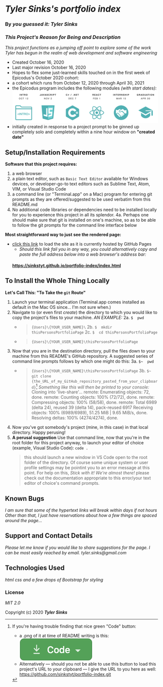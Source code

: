 # _Tyler Sinks's portfolio index_

### By _**you guessed it: Tyler Sinks**_

### _This Project's Reason for Being and Description_
_This project functions as a jumping off point to explore some of the work Tyler has begun in the realm of web development and software engineering_
* Created October 16, 2020
* Last major revision October 16, 2020
* Hopes to flex some just-learned skills touched on in the first week of Epicodus's October 2020 cohort:
* a cohort which runs from October 12, 2020 through April 30, 2021
* the Epicodus program includes the following modules *(with start dates):*
![A portion of a screenshot from the Epicodus website describing my particular cohort](img/EpicodusModules.png)
* initially created in response to a project prompt to be ginned up completely solo and completely within a nine hour window on **"created date"**

## Setup/Installation Requirements

**Software that this project requires:**
1. a web browser
2. a plain text editor, such as `Basic Text Editor` available for Windows devices, or developer-go-to text editors such as Sublime Text, Atom, VIM, or Visual Studio Code
3. a command line (or "Terminal.app" on a Mac) program for entering git prompts as they are offered/suggested to be used verbatim from this README.md
4. No additional code libraries or dependencies need to be installed locally for you to experience this project in all its splendor.
    4a. Perhaps one should make sure that git is installed on one's machine, so as to be able to follow the git prompts for the command line interface below

**Most straightforward way to just see the rendered page:**
* [click this link](https://sinkstyt.github.io/portfolio-index/index.html) to load the site as it is currently hosted by GitHub Pages
    * _Should this link fail you in any way, you could alternatively copy and paste the full address below into a web browser's address bar:_
    #### https://sinkstyt.github.io/portfolio-index/index.html ####

## To Install the Whole Thing Locally

**Let's Call This: "To Take the `git` Route"**
1. Launch your terminal application (Terminal.app comes installed as default in the Mac OS since... I'm not sure when.)
2. Navigate to (or even first _create_) the directory to which you would like to copy the project's files to your machine. _AN EXAMPLE:_
    2a. `$  pwd`
    * > `{Users}\{YOUR_USER_NAME}\`
    2b. `$  mkdir thisPersonsPortfolioPage`
    2c. `$  cd thisPersonsPortfolioPage`
    * > `{Users}\{YOUR_USER_NAME}\thisPersonsPortfolioPage`
3. Now that you are in the destination directory, pull the files down to your machine from this README's GitHub repository. A suggested series of command line prompts follows by which one might do this:
    3a. `$~  pwd`
    * > `{Users}\{YOUR_USER_NAME}\thisPersonsPortfolioPage`
    3b. `$~  git clone {the_URL_of_my_GitHub_repository_pasted_from_your_clipboard}`[^bignote]
        _Something like this will then be printed to your console:_
        > Cloning into 'live-share'...
        > remote: Enumerating objects: 72, done.
        > remote: Counting objects: 100% (72/72), done.
        > remote: Compressing objects: 100% (58/58), done.
        > remote: Total 6989 (delta 24), reused 39 (delta 14), pack-reused 6917
        > Receiving objects: 100% (6989/6989), 51.25 MiB | 9.65 MiB/s, done.
        > Resolving deltas: 100% (4274/4274), done.
4. Now you've got somebody's project (mine, in this case) in that local directory. Happy perusing!
5. **A perusal suggestion** Use that command line, now that you're in the root folder for this project anyway, to launch your editor of choice (example, Visual Studio Code):
    `code .`
    > this should launch a new window in VS Code open to the root folder of the directory. Of course some unique system or user profile settings may be pointint you to an error message at this point. For help on this, _Stick with it! We're almost there!_ please check out the documentation appropriate to this error/your text editor of choice's command prompts.

## Known Bugs

_I am sure that some of the hypertext links will break within days if not hours_
_Other than that, I just have reservations about how a few things are spaced around the page..._

## Support and Contact Details

_Please let me know if you would like to share suggestions for the page. I can be most easily reached by email._
_tyler.sinks@gmail.com_

## Technologies Used

_html_
_css_
_and a few drops of Bootstrap for styling_

### License

*MIT 2.0*

Copyright (c) 2020 **_Tyler Sinks_**

[^bignote]: If you're having trouble finding that nice green "Code" button:
    * a .png of it at time of README writing is this: ![the green Code button seen near the top right of any repository hosted on GitHub](img/greenCodeButton.png)
    * Alternatively &mdash; should you not be able to use this button to load this project's URL to your clipboard &mdash; I give the URL to you here as well:
    https://github.com/sinkstyt/portfolio-index.git